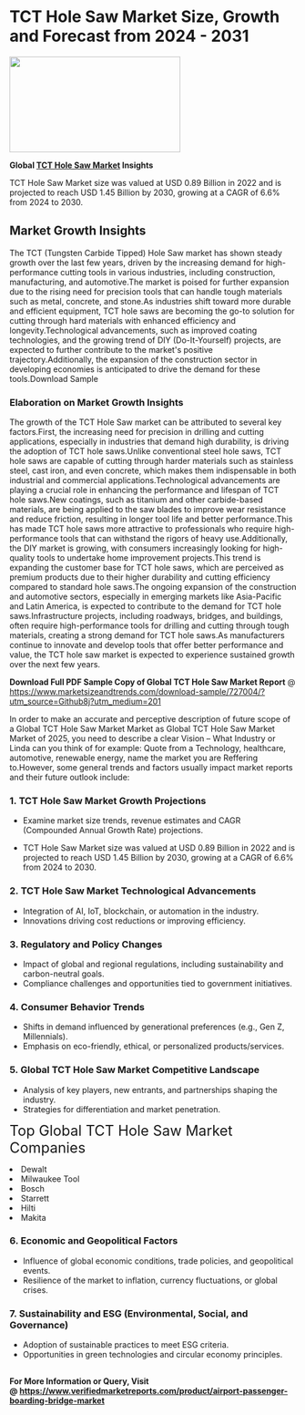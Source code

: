 <H1>TCT Hole Saw Market Size, Growth and Forecast from 2024 - 2031</H1><img class="aligncenter size-medium wp-image-584254" src="https://thirdeyenews.in/wp-content/uploads/2024/09/Global-Market-Research-300x168.jpeg" alt="" width="300" height="168" /><p><strong>Global&nbsp;<a href="https://www.marketsizeandtrends.com/download-sample/727004/?utm_source=Github8j?utm_medium=201">TCT Hole Saw Market</a> Insights</strong></p><p>TCT Hole Saw Market size was valued at USD 0.89 Billion in 2022 and is projected to reach USD 1.45 Billion by 2030, growing at a CAGR of 6.6% from 2024 to 2030.</p><p><h2>Market Growth Insights</h2> The TCT (Tungsten Carbide Tipped) Hole Saw market has shown steady growth over the last few years, driven by the increasing demand for high-performance cutting tools in various industries, including construction, manufacturing, and automotive.The market is poised for further expansion due to the rising need for precision tools that can handle tough materials such as metal, concrete, and stone.As industries shift toward more durable and efficient equipment, TCT hole saws are becoming the go-to solution for cutting through hard materials with enhanced efficiency and longevity.Technological advancements, such as improved coating technologies, and the growing trend of DIY (Do-It-Yourself) projects, are expected to further contribute to the market's positive trajectory.Additionally, the expansion of the construction sector in developing economies is anticipated to drive the demand for these tools.Download Sample <h3>Elaboration on Market Growth Insights</h3> The growth of the TCT Hole Saw market can be attributed to several key factors.First, the increasing need for precision in drilling and cutting applications, especially in industries that demand high durability, is driving the adoption of TCT hole saws.Unlike conventional steel hole saws, TCT hole saws are capable of cutting through harder materials such as stainless steel, cast iron, and even concrete, which makes them indispensable in both industrial and commercial applications.Technological advancements are playing a crucial role in enhancing the performance and lifespan of TCT hole saws.New coatings, such as titanium and other carbide-based materials, are being applied to the saw blades to improve wear resistance and reduce friction, resulting in longer tool life and better performance.This has made TCT hole saws more attractive to professionals who require high-performance tools that can withstand the rigors of heavy use.Additionally, the DIY market is growing, with consumers increasingly looking for high-quality tools to undertake home improvement projects.This trend is expanding the customer base for TCT hole saws, which are perceived as premium products due to their higher durability and cutting efficiency compared to standard hole saws.The ongoing expansion of the construction and automotive sectors, especially in emerging markets like Asia-Pacific and Latin America, is expected to contribute to the demand for TCT hole saws.Infrastructure projects, including roadways, bridges, and buildings, often require high-performance tools for drilling and cutting through tough materials, creating a strong demand for TCT hole saws.As manufacturers continue to innovate and develop tools that offer better performance and value, the TCT hole saw market is expected to experience sustained growth over the next few years.</p><p><span class=""><strong>Download Full PDF Sample Copy of Global TCT Hole Saw Market Report</strong> @ <a href="https://www.marketsizeandtrends.com/download-sample/727004/?utm_source=Github8j?utm_medium=201" target="_blank">https://www.marketsizeandtrends.com/download-sample/727004/?utm_source=Github8j?utm_medium=201</a></span></p><p>In order to make an accurate and perceptive description of future scope of a Global&nbsp;TCT Hole Saw Market Market as Global&nbsp;TCT Hole Saw Market Market of 2025, you need to describe a clear Vision &ndash; What Industry or Linda can you think of for example: Quote from a Technology, healthcare, automotive, renewable energy, name the market you are Reffering to.However, some general trends and factors usually impact market reports and their future outlook include:</p><h3>1.&nbsp;<strong>TCT Hole Saw Market Growth Projections</strong></h3><ul><li>Examine market size trends, revenue estimates and CAGR (Compounded Annual Growth Rate) projections.</li><li><p>TCT Hole Saw Market size was valued at USD 0.89 Billion in 2022 and is projected to reach USD 1.45 Billion by 2030, growing at a CAGR of 6.6% from 2024 to 2030.</p></li></ul><h3>2.&nbsp;<strong>TCT Hole Saw Market Technological Advancements</strong></h3><ul><li>Integration of AI, IoT, blockchain, or automation in the industry.</li><li>Innovations driving cost reductions or improving efficiency.</li></ul><h3>3.&nbsp;<strong>Regulatory and Policy Changes</strong></h3><ul><li>Impact of global and regional regulations, including sustainability and carbon-neutral goals.</li><li>Compliance challenges and opportunities tied to government initiatives.</li></ul><h3>4.&nbsp;<strong>Consumer Behavior Trends</strong></h3><ul><li>Shifts in demand influenced by generational preferences (e.g., Gen Z, Millennials).</li><li>Emphasis on eco-friendly, ethical, or personalized products/services.</li></ul><h3>5.&nbsp;<strong>Global TCT Hole Saw Market Competitive Landscape</strong></h3><ul><li>Analysis of key players, new entrants, and partnerships shaping the industry.</li><li>Strategies for differentiation and market penetration.</li></ul><p data-pm-slice="1 1 []"><span style="color: inherit; font-family: inherit; font-size: 25px;">Top Global TCT Hole Saw Market Companies</span></p><div class="" data-test-id=""><p><li>Dewalt</li><li> Milwaukee Tool</li><li> Bosch</li><li> Starrett</li><li> Hilti</li><li> Makita</li></p></div><h3>6.&nbsp;<strong>Economic and Geopolitical Factors</strong></h3><ul><li>Influence of global economic conditions, trade policies, and geopolitical events.</li><li>Resilience of the market to inflation, currency fluctuations, or global crises.</li></ul><h3>7.&nbsp;<strong>Sustainability and ESG (Environmental, Social, and Governance)</strong></h3><ul><li>Adoption of sustainable practices to meet ESG criteria.</li><li>Opportunities in green technologies and circular economy principles.</li></ul><h2><strong style="font-size: 14px;">For More Information or Query, Visit @&nbsp;</strong><a style="background-color: #ffffff; font-size: 14px;" href="https://www.marketsizeandtrends.com/report/tct-hole-saw-market/" target="_blank">https://www.verifiedmarketreports.com/product/airport-passenger-boarding-bridge-market</a></h2>